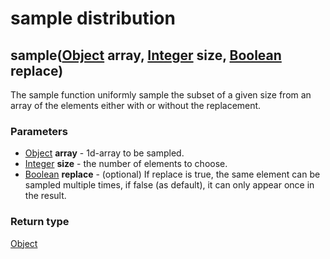 sample distribution
===================
sample([Object](../types/Object.md) **array**, [Integer](../types/Integer.md) **size**, [Boolean](../types/Boolean.md) **replace**)
-----------------------------------------------------------------------------------------------------------------------------------

The sample function uniformly sample the subset of a given size from an array of the elements either with or without the replacement.

### Parameters

- [Object](../types/Object.md) **array** - 1d-array to be sampled.
- [Integer](../types/Integer.md) **size** - the number of elements to choose.
- [Boolean](../types/Boolean.md) **replace** - (optional) If replace is true, the same element can be sampled multiple times, if false (as default), it can only appear once in the result.

### Return type

[Object](../types/Object.md)



